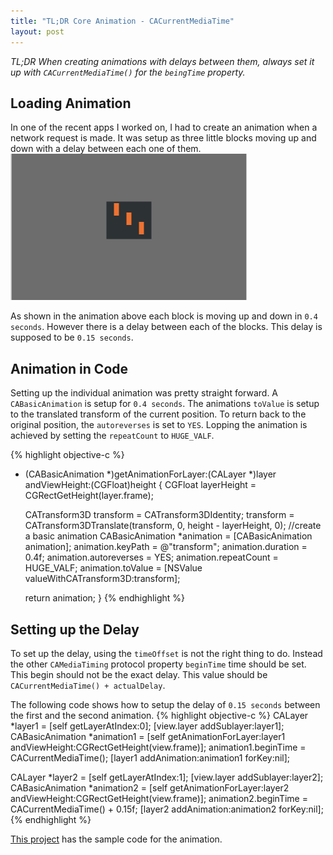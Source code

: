 ```yaml
---
title: "TL;DR Core Animation - CACurrentMediaTime"
layout: post
---
```

*TL;DR When creating animations with delays between them, always set it up with `CACurrentMediaTime()` for the `beingTime` property.*

## Loading Animation
In one of the recent apps I worked on, I had to create an animation when a network request is made. It was setup as three little blocks moving up and down with a delay between each one of them.
![animation](https://raw.githubusercontent.com/malolans/BasicDelayAnimation/master/animation.gif)

As shown in the animation above each block is moving up and down in `0.4 seconds`. However there is a delay between each of the blocks. This delay is supposed to be `0.15 seconds`.

## Animation in Code
Setting up the individual animation was pretty straight forward. A `CABasicAnimation` is setup for `0.4 seconds`. The animations `toValue` is setup to the translated transform of the current position. To return back to the original position, the `autoreverses` is set to `YES`. Lopping the animation is achieved by setting the `repeatCount` to `HUGE_VALF`.

{% highlight objective-c %}
- (CABasicAnimation *)getAnimationForLayer:(CALayer *)layer andViewHeight:(CGFloat)height {
    CGFloat layerHeight = CGRectGetHeight(layer.frame);
    
    CATransform3D transform = CATransform3DIdentity;
    transform = CATransform3DTranslate(transform, 0, height - layerHeight, 0);
    //create a basic animation
    CABasicAnimation *animation = [CABasicAnimation animation];
    animation.keyPath = @"transform";
    animation.duration = 0.4f;
    animation.autoreverses = YES;
    animation.repeatCount = HUGE_VALF;
    animation.toValue = [NSValue valueWithCATransform3D:transform];
    
    return animation;
}
{% endhighlight %}

## Setting up the Delay
To set up the delay, using the `timeOffset` is not the right thing to do. Instead the other `CAMediaTiming` protocol property `beginTime` time should be set. This begin should not be the exact delay. This value should be `CACurrentMediaTime() + actualDelay`.

The following code shows how to setup the delay of `0.15 seconds` between the first and the second animation.
{% highlight objective-c %}
CALayer *layer1 = [self getLayerAtIndex:0];
[view.layer addSublayer:layer1];
CABasicAnimation *animation1 = [self getAnimationForLayer:layer1 andViewHeight:CGRectGetHeight(view.frame)];
animation1.beginTime = CACurrentMediaTime();
[layer1 addAnimation:animation1 forKey:nil];

CALayer *layer2 = [self getLayerAtIndex:1];
[view.layer addSublayer:layer2];
CABasicAnimation *animation2 = [self getAnimationForLayer:layer2 andViewHeight:CGRectGetHeight(view.frame)];
animation2.beginTime = CACurrentMediaTime() + 0.15f;
[layer2 addAnimation:animation2 forKey:nil];
{% endhighlight %}

[This project](https://github.com/malolans/BasicDelayAnimation) has the sample code for the animation.

